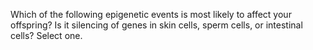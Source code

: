 Which of the following epigenetic events is most likely to affect your
offspring? Is it silencing of genes in skin cells, sperm cells, or intestinal
cells? Select one.
